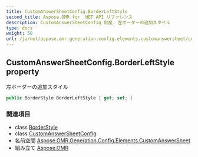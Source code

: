 ```yaml
---
title: CustomAnswerSheetConfig.BorderLeftStyle
second_title: Aspose.OMR for .NET API リファレンス
description: CustomAnswerSheetConfig 財産. 左ボーダーの追加スタイル
type: docs
weight: 50
url: /ja/net/aspose.omr.generation.config.elements.customanswersheet/customanswersheetconfig/borderleftstyle/
---
```

## CustomAnswerSheetConfig.BorderLeftStyle property

左ボーダーの追加スタイル

```csharp
public BorderStyle BorderLeftStyle { get; set; }
```

### 関連項目

* class [BorderStyle](../../../aspose.omr.generation.config/borderstyle/)
* class [CustomAnswerSheetConfig](../)
* 名前空間 [Aspose.OMR.Generation.Config.Elements.CustomAnswerSheet](../../customanswersheetconfig/)
* 組み立て [Aspose.OMR](../../../)


